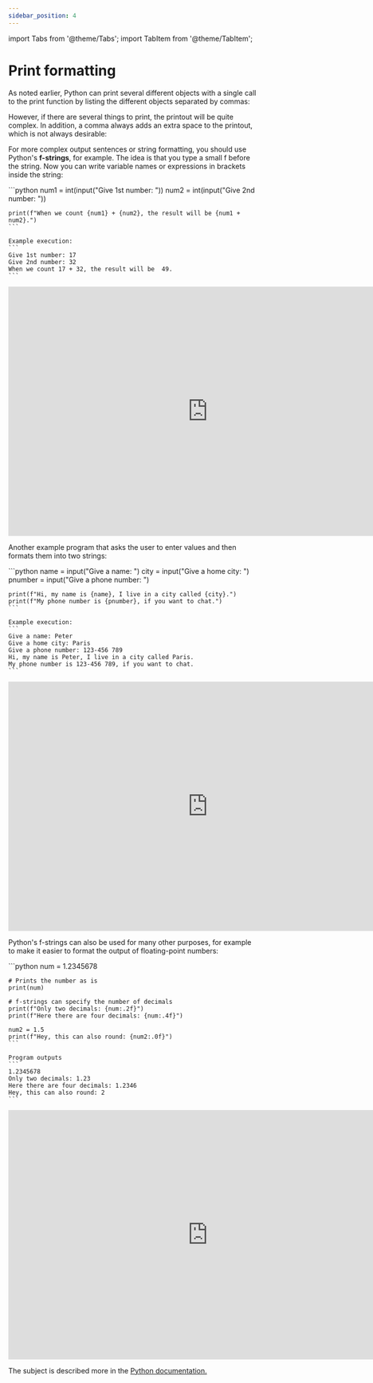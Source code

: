 ```yaml
---
sidebar_position: 4
---
```

import Tabs from '@theme/Tabs';
import TabItem from '@theme/TabItem';

# Print formatting

As noted earlier, Python can print several different objects with a single call to the print function by listing the different objects separated by commas:

However, if there are several things to print, the printout will be quite complex. In addition, a comma always adds an extra space to the printout, which is not always desirable:

For more complex output sentences or string formatting, you should use Python's **f-strings**, for example. The idea is that you type a small f before the string. Now you can write variable names or expressions in brackets inside the string:

<Tabs>
  <TabItem value="code" label="Code Example" default>
    ```python 
    num1 = int(input("Give 1st number: "))
    num2 = int(input("Give 2nd number: "))

    print(f"When we count {num1} + {num2}, the result will be {num1 + num2}.")
    ```

    Example execution:
    ```
    Give 1st number: 17
    Give 2nd number: 32
    When we count 17 + 32, the result will be  49.
    ```
  </TabItem>
  <TabItem value="Visualization" label="Visualization">
    <iframe width="800" height="500" frameborder="0" src="https://pythontutor.com/iframe-embed.html#code=num1%20%3D%20int%28input%28%22Give%201st%20number%3A%20%22%29%29%0Anum2%20%3D%20int%28input%28%22Give%202nd%20number%3A%20%22%29%29%0A%0Aprint%28f%22When%20we%20count%20%7Bnum1%7D%20%2B%20%7Bnum2%7D,%20the%20result%20will%20be%20%7Bnum1%20%2B%20num2%7D.%22%29&codeDivHeight=400&codeDivWidth=350&cumulative=false&curInstr=0&heapPrimitives=nevernest&origin=opt-frontend.js&py=3&rawInputLstJSON=%5B%5D&textReferences=false"> </iframe>
  </TabItem>
</Tabs>

Another example program that asks the user to enter values and then formats them into two strings:

<Tabs>
  <TabItem value="code" label="Code Example" default>
    ```python 
    name = input("Give a name: ")
    city = input("Give a home city: ")
    pnumber = input("Give a phone number: ")

    print(f"Hi, my name is {name}, I live in a city called {city}.") 
    print(f"My phone number is {pnumber}, if you want to chat.")
    ```

    Example execution:
    ```
    Give a name: Peter
    Give a home city: Paris
    Give a phone number: 123-456 789
    Hi, my name is Peter, I live in a city called Paris.
    My phone number is 123-456 789, if you want to chat.
    ```
  </TabItem>
  <TabItem value="Visualization" label="Visualization">
    <iframe width="800" height="500" frameborder="0" src="https://pythontutor.com/iframe-embed.html#code=name%20%3D%20input%28%22Give%20a%20name%3A%20%22%29%0Acity%20%3D%20input%28%22Give%20a%20home%20city%3A%20%22%29%0Apnumber%20%3D%20input%28%22Give%20a%20phone%20number%3A%20%22%29%0A%0Aprint%28f%22Hi,%20my%20name%20is%20%7Bname%7D,%20I%20live%20in%20a%20city%20called%20%7Bcity%7D.%22%29%20%0Aprint%28f%22My%20phone%20number%20is%20%7Bpnumber%7D,%20if%20you%20want%20to%20chat.%22%29&codeDivHeight=400&codeDivWidth=350&cumulative=false&curInstr=0&heapPrimitives=nevernest&origin=opt-frontend.js&py=3&rawInputLstJSON=%5B%5D&textReferences=false"> </iframe>
  </TabItem>
</Tabs>

Python's f-strings can also be used for many other purposes, for example to make it easier to format the output of floating-point numbers:

<Tabs>
  <TabItem value="code" label="Code Example" default>
    ```python 
    num = 1.2345678

    # Prints the number as is
    print(num)

    # f-strings can specify the number of decimals
    print(f"Only two decimals: {num:.2f}")
    print(f"Here there are four decimals: {num:.4f}")

    num2 = 1.5
    print(f"Hey, this can also round: {num2:.0f}")
    ```

    Program outputs
    ``` 
    1.2345678
    Only two decimals: 1.23
    Here there are four decimals: 1.2346
    Hey, this can also round: 2
    ```
  </TabItem>
  <TabItem value="Visualization" label="Visualization">
    <iframe width="800" height="500" frameborder="0" src="https://pythontutor.com/iframe-embed.html#code=num%20%3D%201.2345678%0A%0A%23%20Prints%20the%20number%20as%20is%0Aprint%28num%29%0A%0A%23%20f-strings%20can%20specify%20the%20number%20of%20decimals%0Aprint%28f%22Only%20two%20decimals%3A%20%7Bnum%3A.2f%7D%22%29%0Aprint%28f%22Here%20there%20are%20four%20decimals%3A%20%7Bnum%3A.4f%7D%22%29%0A%0Anum2%20%3D%201.5%0Aprint%28f%22Hey,%20this%20can%20also%20round%3A%20%7Bnum2%3A.0f%7D%22%29&codeDivHeight=400&codeDivWidth=350&cumulative=false&curInstr=0&heapPrimitives=nevernest&origin=opt-frontend.js&py=3&rawInputLstJSON=%5B%5D&textReferences=false"> </iframe>
  </TabItem>
</Tabs>

The subject is described more in the [Python documentation.](https://docs.python.org/3/tutorial/inputoutput.html#formatted-string-literals)
